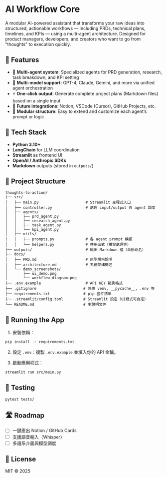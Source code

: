 # AI Workflow Core

A modular AI-powered assistant that transforms your raw ideas into structured, actionable workflows — including PRDs, technical plans, timelines, and KPIs — using a multi-agent architecture. Designed for product managers, developers, and creators who want to go from "thoughts" to execution quickly.

## 🚀 Features

* 🧠 **Multi-agent system**: Specialized agents for PRD generation, research, task breakdown, and KPI setting
* 🔄 **Multi-model support**: GPT-4, Claude, Gemini, and more via unified agent orchestration
* ⚡ **One-click output**: Generate complete project plans (Markdown files) based on a single input
* 🔗 **Future integrations**: Notion, VSCode (Cursor), GitHub Projects, etc.
* 🧰 **Modular structure**: Easy to extend and customize each agent’s prompt or logic

## 🧱 Tech Stack

* **Python 3.10+**
* **LangChain** for LLM coordination
* **Streamlit** as frontend UI
* **OpenAI / Anthropic SDKs**
* **Markdown** outputs (stored in `outputs/`)

## 📁 Project Structure

```
thoughts-to-action/
├── src/
│   ├── main.py                     # Streamlit 主程式入口
│   ├── controller.py               # 處理 input/output 與 agent 調度
│   ├── agents/
│   │   ├── prd_agent.py
│   │   ├── research_agent.py
│   │   ├── task_agent.py
│   │   └── kpi_agent.py
│   ├── utils/
│   │   ├── prompts.py              # 各 agent prompt 模板
│   │   └── helpers.py              # 共用函式（檔案處理等）
├── outputs/                        # 輸出 Markdown 檔（自動命名）
├── docs/
│   ├── PRD.md                      # 原型規格說明
│   ├── architecture.md             # 系統架構簡述
│   └── demo_screenshots/
│       ├── ui_demo.png
│       └── workflow_diagram.png
├── .env.example                    # API KEY 範例格式
├── .gitignore                     # 忽略 venv, __pycache__, .env 等
├── requirements.txt               # pip 套件清單
├── .streamlit/config.toml         # Streamlit 設定（UI樣式可自定）
└── README.md                      # 主說明文件
```

## 🧪 Running the App

1. 安裝依賴：

```bash
pip install -r requirements.txt
```

2. 設定 `.env`：複製 `.env.example` 並填入你的 API 金鑰。

3. 啟動應用程式：

```bash
streamlit run src/main.py
```

## 🧪 Testing

```bash
pytest tests/
```

## 🛣️ Roadmap

* [ ] 一鍵產出 Notion / GitHub Cards
* [ ] 支援語音輸入（Whisper）
* [ ] 多語系介面與模型調度

## 📜 License

MIT © 2025
